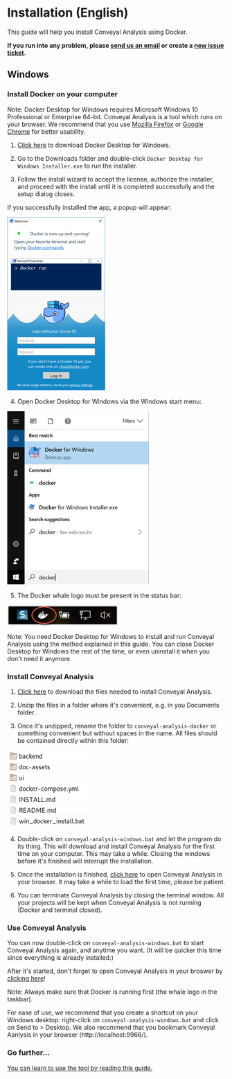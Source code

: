 # Installation (English)

This guide will help you install Conveyal Analysis using Docker.

**If you run into any problem, please [send us an email](mailto:johan.richer@jailbreak.paris?subject=Problem%20with%20conveyal-analysis-docker) or create a [new issue ticket](https://git.digitaltransport4africa.org/commons/conveyal-analysis-docker/issues/new).**

## Windows

### Install Docker on your computer

Note: Docker Desktop for Windows requires Microsoft Windows 10 Professional or Enterprise 64-bit.
Conveyal Analysis is a tool which runs on your browser. We recommend that you use [Mozilla Firefox](https://www.mozilla.org/firefox/) or [Google Chrome](https://www.google.com/chrome/) for better usability.

1. [Click here](https://download.docker.com/win/stable/Docker%20for%20Windows%20Installer.exe) to download Docker Desktop for Windows.

2. Go to the Downloads folder and double-click `Docker Desktop for Windows Installer.exe` to run the installer.

3. Follow the install wizard to accept the license, authorize the installer, and proceed with the install until it is completed successfully and the setup dialog closes.

If you successfully installed the app, a popup will appear:

![](/doc-assets/docker-app-welcome.png)

4. Open Docker Desktop for Windows via the Windows start menu:

![](/doc-assets/docker-app-search.png)

5. The Docker whale logo must be present in the status bar:

![](/doc-assets/whale-icon-systray.png)

Note: You need Docker Desktop for Windows to install and run Conveyal Analysis using the method explained in this guide. You can close Docker Desktop for Windows the rest of the time, or even uninstall it when you don't need it anymore.

### Install Conveyal Analysis

1. [Click here](https://git.digitaltransport4africa.org/commons/conveyal-analysis-docker/-/archive/master/conveyal-analysis-docker-master.zip) to download the files needed to install Conveyal Analysis.

2. Unzip the files in a folder where it's convenient, e.g. in you Documents folder.

3. Once it's unzipped, rename the folder to `conveyal-analysis-docker` or something convenient but without spaces in the name. All files should be contained directly within this folder:

![](/doc-assets/files.png)

4. Double-click on `conveyal-analysis-windows.bat` and let the program do its thing. This will download and install Conveyal Analysis for the first time on your computer. This may take a while. Closing the windows before it's finished will interrupt the installation.

5. Once the installation is finished, [click here](http://localhost:9966/) to open Conveyal Analysis in your browser. It may take a while to load the first time, please be patient.

6. You can terminate Conveyal Analysis by closing the terminal window. All your projects will be kept when Conveyal Analysis is not running (Docker and terminal closed).

### Use Conveyal Analysis

You can now double-click on `conveyal-analysis-windows.bat` to start Conveyal Analysis again, and anytime you want. (It will be quicker this time since everything is already installed.)

After it's started, don't forget to open Conveyal Analysis in your broswer by [clicking here](http://localhost:9966/)!

Note: Always make sure that Docker is running first (the whale logo in the taskbar).

For ease of use, we recommend that you create a shortcut on your Windows desktop: right-click on `conveyal-analysis-windows.bat` and click on Send to > Desktop. We also recommend that you bookmark Conveyal Aanlysis in your browser (http://localhost:9966/).

### Go further...

[You can learn to use the tool by reading this guide.](https://analysis-ui.readthedocs.io/en/latest/index.html)
